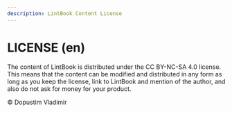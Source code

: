 ```yaml
---
description: LintBook Content License
---
```


# LICENSE (en)

The content of LintBook is distributed under the CC BY-NC-SA 4.0 license. This means that the content can be modified and distributed in any form as long as you keep the license, link to LintBook and mention of the author, and also do not ask for money for your product.

© Dopustim Vladimir
